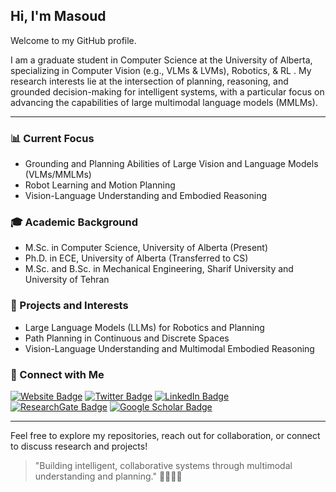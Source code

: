 ## Hi, I'm Masoud

Welcome to my GitHub profile.

I am a graduate student in Computer Science at the University of Alberta, specializing in Computer Vision (e.g., VLMs & LVMs), Robotics, & RL . My research interests lie at the intersection of planning, reasoning, and grounded decision-making for intelligent systems, with a particular focus on advancing the capabilities of large multimodal language models (MMLMs).

---

### 📊 Current Focus
- Grounding and Planning Abilities of Large Vision and Language Models (VLMs/MMLMs)
- Robot Learning and Motion Planning
- Vision-Language Understanding and Embodied Reasoning

### 🎓 Academic Background
- M.Sc. in Computer Science, University of Alberta (Present)
- Ph.D. in ECE, University of Alberta (Transferred to CS)
- M.Sc. and B.Sc. in Mechanical Engineering, Sharif University and University of Tehran

### 🚀 Projects and Interests
- Large Language Models (LLMs) for Robotics and Planning
- Path Planning in Continuous and Discrete Spaces
- Vision-Language Understanding and Multimodal Embodied Reasoning

### 💬 Connect with Me
[![Website Badge](https://img.shields.io/badge/Website-Portfolio-informational?style=flat&logo=google-chrome&logoColor=white&color=0D76A8)](https://sites.google.com/view/masoud-jafaripoor/) 
[![Twitter Badge](https://img.shields.io/badge/Twitter-Profile-informational?style=flat&logo=twitter&logoColor=white&color=1DA1F2)](https://x.com/mjafaripoor110) 
[![LinkedIn Badge](https://img.shields.io/badge/LinkedIn-Profile-informational?style=flat&logo=linkedin&logoColor=white&color=0D76A8)](https://www.linkedin.com/in/masoud-jafaripour/) 
[![ResearchGate Badge](https://img.shields.io/badge/ResearchGate-Profile-informational?style=flat&logo=researchgate&logoColor=white&color=00CCBB)](https://www.researchgate.net/profile/Masoud-Jafaripour-2) 
[![Google Scholar Badge](https://img.shields.io/badge/Google%20Scholar-Profile-informational?style=flat&logo=google-scholar&logoColor=white&color=4285F4)](https://scholar.google.com/citations?hl=en&user=b1sO5xgAAAAJ&view_op=list_works&gmla=AL3_zijVEMnzE6R41dt7g3JjsYILQQzGzA8SbnwKgbMmUHMcIeczJVKO9LiERHhG3Z2Wu6IoIwQwsrE9lK4Hn68A)

---

Feel free to explore my repositories, reach out for collaboration, or connect to discuss research and projects!

> "Building intelligent, collaborative systems through multimodal understanding and planning." 👩‍💻🤖🚀
